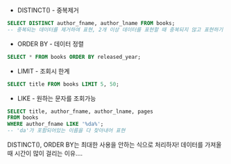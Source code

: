- DISTINCT() - 중복제거
```sql
SELECT DISTINCT author_fname, author_lname FROM books;
-- 중복되는 데이터를 제거하여 표현, 2개 이상 데이터를 표현할 때 중복되지 않고 표현하기 위해서는 CONCAT()을 사용하거나 위 방식대로 사용하는 것을 추천
```
- ORDER BY - 데이터 정렬
```sql
SELECT * FROM books ORDER BY released_year;
```
- LIMIT - 조회시 한계
```sql
SELECT title FROM books LIMIT 5, 50;
```
- LIKE - 원하는 문자를 조회가능
```sql
SELECT title, author_fname, author_lname, pages
FROM books
WHERE author_fname LIKE '%da%';
-- 'da'가 포함되어있는 이름을 다 찾아내어 표현
```
DISTINCT(), ORDER BY는 최대한 사용을 안하는 식으로 처리하자!
데이터를 가져올 때 시간이 많이 걸리는 이유....